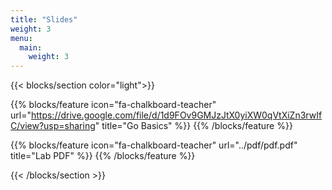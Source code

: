 ```yaml
---
title: "Slides"
weight: 3
menu:
  main:
    weight: 3
---
```


{{< blocks/section color="light">}}
  
{{% blocks/feature icon="fa-chalkboard-teacher" url="https://drive.google.com/file/d/1d9FOv9GMJzJtX0yiXW0qVtXiZn3rwIfC/view?usp=sharing" title="Go Basics" %}}
{{% /blocks/feature %}}

{{% blocks/feature icon="fa-chalkboard-teacher" url="../pdf/pdf.pdf" title="Lab PDF" %}}
{{% /blocks/feature %}}

{{< /blocks/section >}}
